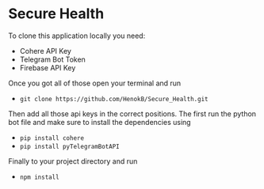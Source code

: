 # Secure Health

To clone this application locally you need:
- Cohere API Key
- Telegram Bot Token 
- Firebase API Key

Once you got all of those open your terminal and run

- `git clone https://github.com/HenokB/Secure_Health.git`

Then add all those api keys in the correct positions. The first run the python bot file and make sure to install the dependencies using 

- `pip install cohere`
- `pip install pyTelegramBotAPI`

Finally to your project directory and run
- `npm install`
